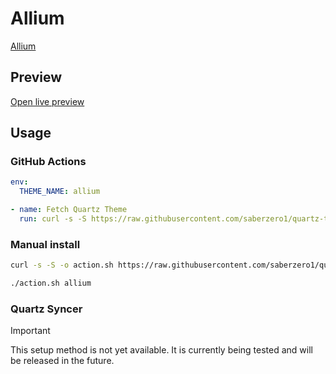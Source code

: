 # Allium

[Allium](#)

## Preview

[Open live preview](https://quartz-themes.github.io/allium/)

## Usage

### GitHub Actions

```yaml
env:
  THEME_NAME: allium
```

```yaml
- name: Fetch Quartz Theme
  run: curl -s -S https://raw.githubusercontent.com/saberzero1/quartz-themes/master/action.sh | bash -s -- $THEME_NAME
```

### Manual install

```bash
curl -s -S -o action.sh https://raw.githubusercontent.com/saberzero1/quartz-themes/master/action.sh

./action.sh allium
```

### Quartz Syncer

> [!IMPORTANT]
> This setup method is not yet available. It is currently being tested and will be released in the future.
